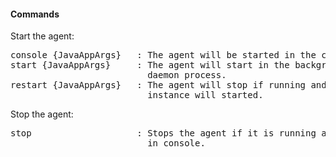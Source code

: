 #### Commands 

Start the agent:
<pre>
console {JavaAppArgs}   : The agent will be started in the current console
start {JavaAppArgs}     : The agent will start in the background as a 
                          daemon process.
restart {JavaAppArgs}   : The agent will stop if running and a fresh 
                          instance will started.
</pre>

Stop the agent:
<pre>
stop                    : Stops the agent if it is running as a daemon or 
                          in console.
</pre>
